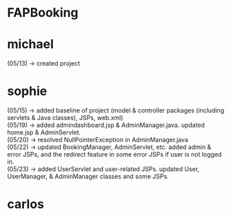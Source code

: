 # FAPBooking

# michael
(05/13) -> created project


# sophie
(05/15) -> added baseline of project (model & controller packages (including servlets & Java classes), JSPs, web.xml)<br>
(05/19) -> added admindashboard.jsp & AdminManager.java. updated home.jsp & AdminServlet.<br>
(05/20) -> resolved NullPointerException in AdminManager.java<br>
(05/22) -> updated BookingManager, AdminServlet, etc. added admin & error JSPs, and the redirect feature in some error JSPs if user is not logged in.<br>
(05/23) -> added UserServlet and user-related JSPs. updated User, UserManager, & AdminManager classes and some JSPs.

# carlos
